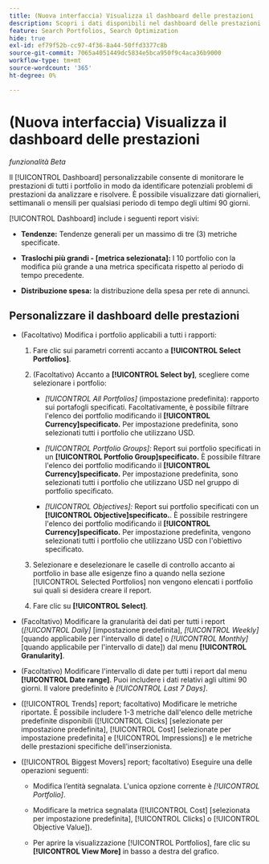 ```yaml
---
title: (Nuova interfaccia) Visualizza il dashboard delle prestazioni
description: Scopri i dati disponibili nel dashboard delle prestazioni.
feature: Search Portfolios, Search Optimization
hide: true
exl-id: ef79f52b-cc97-4f36-8a44-50ffd3377c8b
source-git-commit: 7065a4051449dc5834e5bca950f9c4aca36b9000
workflow-type: tm+mt
source-wordcount: '365'
ht-degree: 0%

---
```


# (Nuova interfaccia) Visualizza il dashboard delle prestazioni

*funzionalità Beta*

Il [!UICONTROL Dashboard] personalizzabile consente di monitorare le prestazioni di tutti i portfolio <!-- May later include other entity-level data --> in modo da identificare potenziali problemi di prestazioni da analizzare e risolvere. È possibile visualizzare dati giornalieri, settimanali o mensili per qualsiasi periodo di tempo degli ultimi 90 giorni.

[!UICONTROL Dashboard] include i seguenti report visivi:

* **Tendenze:** Tendenze generali per un massimo di tre (3) metriche specificate.

* **Traslochi più grandi - \[metrica selezionata\]:** I 10 portfolio con la modifica più grande a una metrica specificata rispetto al periodo di tempo precedente.

* **Distribuzione spesa:** la distribuzione della spesa per rete di annunci.

## Personalizzare il dashboard delle prestazioni

* (Facoltativo) Modifica i portfolio applicabili a tutti i rapporti:

   1. Fare clic sui parametri correnti accanto a **[!UICONTROL Select Portfolios]**.

   1. (Facoltativo) Accanto a **[!UICONTROL Select by]**, scegliere come selezionare i portfolio:

      * *[!UICONTROL All Portfolios]* (impostazione predefinita): rapporto sui portafogli specificati. Facoltativamente, è possibile filtrare l&#39;elenco dei portfolio modificando il **[!UICONTROL Currency]specificato.** Per impostazione predefinita, sono selezionati tutti i portfolio che utilizzano USD.

      * *[!UICONTROL Portfolio Groups]:* Report sui portfolio specificati in un **[!UICONTROL Portfolio Group]specificato.** È possibile filtrare l&#39;elenco dei portfolio modificando il **[!UICONTROL Currency]specificato.** Per impostazione predefinita, sono selezionati tutti i portfolio che utilizzano USD nel gruppo di portfolio specificato.

      * *[!UICONTROL Objectives]:* Report sui portfolio specificati con un **[!UICONTROL Objective]specificato.**. È possibile restringere l&#39;elenco dei portfolio modificando il **[!UICONTROL Currency]specificato.** Per impostazione predefinita, vengono selezionati tutti i portfolio che utilizzano USD con l&#39;obiettivo specificato.

   1. Selezionare e deselezionare le caselle di controllo accanto ai portfolio in base alle esigenze fino a quando nella sezione [!UICONTROL Selected Portfolios] non vengono elencati i portfolio sui quali si desidera creare il report.

   1. Fare clic su **[!UICONTROL Select]**.

* (Facoltativo) Modificare la granularità dei dati per tutti i report (*[!UICONTROL Daily]* \[impostazione predefinita\], *[!UICONTROL Weekly]* \[quando applicabile per l&#39;intervallo di date\] o *[!UICONTROL Monthly]* \[quando applicabile per l&#39;intervallo di date\]) dal menu **[!UICONTROL Granularity]**.

* (Facoltativo) Modificare l&#39;intervallo di date per tutti i report dal menu **[!UICONTROL Date range]**. Puoi includere i dati relativi agli ultimi 90 giorni. Il valore predefinito è *[!UICONTROL Last 7 Days]*.

* ([!UICONTROL Trends] report; facoltativo) Modificare le metriche riportate. È possibile includere 1-3 metriche dall&#39;elenco delle metriche predefinite disponibili ([!UICONTROL Clicks] \[selezionate per impostazione predefinita\], [!UICONTROL Cost] \[selezionate per impostazione predefinita\] e [!UICONTROL Impressions]) e le metriche delle prestazioni specifiche dell&#39;inserzionista.

* ([!UICONTROL Biggest Movers] report; facoltativo) Eseguire una delle operazioni seguenti:

   * Modifica l’entità segnalata. L&#39;unica opzione corrente è *[!UICONTROL Portfolio]*.

   * Modificare la metrica segnalata ([!UICONTROL Cost] \[selezionata per impostazione predefinita\], [!UICONTROL Clicks] o [!UICONTROL Objective Value]).

   * Per aprire la visualizzazione [!UICONTROL Portfolios], fare clic su **[!UICONTROL View More]** in basso a destra del grafico. <!-- This currently lists all portfolios, not a filtered view of the portfolios in the report -->
